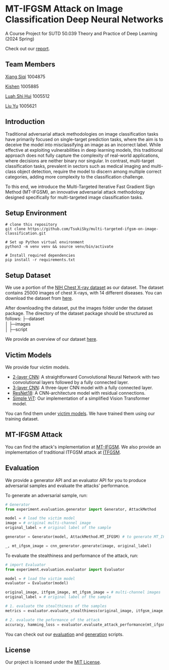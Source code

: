 # MT-IFGSM Attack on Image Classification Deep Neural Networks

A Course Project for SUTD 50.039 Theory and Practice of Deep Learning (2024 Spring)

Check out our [report](doc/project_report.pdf).

## Team Members

[Xiang Siqi](https://github.com/TsukiSky) 1004875

[Kishen](https://github.com/K15H3N) 1005885

[Luah Shi Hui](https://github.com/ShiHui21) 1005512

[Liu Yu](https://github.com/Dr123Ake) 1005621

## Introduction

Traditional adversarial attack methodologies on image classification tasks have primarily focused on single-target prediction tasks, where the aim is to deceive the model into misclassifying an image as an incorrect label. While effective at exploiting vulnerabilities in deep learning models, this traditional approach does not fully capture the complexity of real-world applications, where decisions are neither binary nor singular. In contrast, multi-target classification tasks, prevalent in sectors such as medical imaging and multi-class object detection, require the model to discern among multiple correct categories, adding more complexity to the classification challenge.

To this end, we introduce the Multi-Targeted Iterative Fast Gradient Sign Method (MT-IFGSM), an innovative adversarial attack methodology designed specifically for multi-targeted image classification tasks.

## Setup Environment

```
# clone this repository
git clone https://github.com/TsukiSky/multi-targeted-ifgsm-on-image-classification.git

# Set up Python virtual environment
python3 -m venv venv && source venv/bin/activate

# Install required dependencies
pip install -r requirements.txt
```

## Setup Dataset

We use a portion of the [NIH Chest X-ray dataset](https://huggingface.co/datasets/alkzar90/NIH-Chest-X-ray-dataset) as our dataset. The dataset contains 25000 images of chest X-rays, with 14 different diseases. You can download the dataset from [here](https://drive.google.com/file/d/1GTWlKciNyAwJCjz8Id9kCnnpuKev4Sxb/view?usp=drive_link).

After downloading the dataset, put the images folder under the dataset package. The directory of the dataset package should be  structured as follows:
├─dataset  
│  ├─images  
│  ├─script

We provide an overview of our dataset [here](https://github.com/TsukiSky/multi-targeted-ifgsm-on-image-classification/blob/main/dataset/script/dataset_analyze.ipynb).

## Victim Models

We provide four victim models.

* [2-layer CNN](/experiment/victim_model/cnn_two_layer): A straightforward Convolutional Neural Network with two convolutional layers followed by a fully connected layer.
* [3-layer CNN](experiment/victim_model/cnn_three_layer): A three-layer CNN model with a fully connected layer.
* [ResNet18](experiment/victim_model/resnet): A CNN-architecture model with residual connections.
* [Simple ViT](experiment/victim_model/vit): Our implementation of a simplified Vision Transformer model.

You can find them under [victim models](experiment/victim_model). We have trained them using our training dataset.

## MT-IFGSM Attack

You can find the attack's implementation at [MT-IFGSM](attack/mtifgsm.py). We also provide an implementation of traditional ITFGSM attack at [ITFGSM](attack/itfgsm.py).

## Evaluation

We provide a generator API and an evaluator API for you to produce adversarial samples and evaluate the attacks' performance.

To generate an adversarial sample, run:

``````python
# Generator
from experiment.evaluation.generator import Generator, AttackMethod

model = # load the victim model
image = # original multi-channel image
original_label = # original label of the sample

generator = Generator(model, AttackMethod.MT_IFGSM) # to generate MT_IFGSM samples

_, mt_ifgsm_image = cnn_generator.generate(image, original_label)
``````

To evaluate the stealthiness and performance of the attack, run:

``````python
# import Evaluator
from experiment.evaluation.evaluator import Evaluator

model = # load the victim model
evaluator = Evaluator(model)

original_image, itfgsm_image, mt_ifgsm_image = # multi-channel images
original_label = # original label of the sample

# 1. evaluate the stealthiness of the samples
metrics = evaluator.evaluate_stealthiness(original_image, itfgsm_image, mt_ifgsm_image)

# 2. evaluate the peformance of the attack
accuracy, hamming_loss = evaluator.evaluate_attack_performance(mt_ifgsm_image, original_label)
``````

You can check out our [evaluation](experiment/evaluation/script/evaluate) and [generation](experiment/evaluation/script/generate) scripts.

## License

Our project is licensed under the [MIT License](LICENSE.txt).
